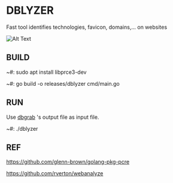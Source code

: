 DBLYZER
==

Fast tool identifies technologies, favicon, domains,... on websites

![Alt Text](https://s3.gifyu.com/images/dblyzer.gif)

BUILD
--
~#: sudo apt install libprce3-dev

~#: go build -o releases/dblyzer cmd/main.go

RUN
--
Use [dbgrab](https://github.com/lochv/dbgrab) 's output file as input file.

~#: ./dblyzer


REF
--
https://github.com/glenn-brown/golang-pkg-pcre

https://github.com/rverton/webanalyze

